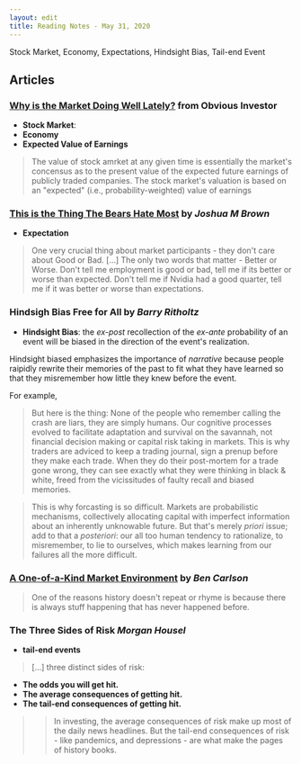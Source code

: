 ```yaml
---
layout: edit
title: Reading Notes - May 31, 2020
---
```


Stock Market, Economy, Expectations, Hindsight Bias, Tail-end Event

## Articles

### [Why is the Market Doing Well Lately?]() from Obvious Investor

+ **Stock Market**:
+ **Economy**
+ **Expected Value of Earnings**

> The value of stock amrket at any given time is essentially the market's concensus as to the present value of the expected future earnings of publicly traded companies.
> The stock market's valuation is based on an "expected" (i.e., probability-weighted) value of earnings

### [This is the Thing The Bears Hate Most](https://thereformedbroker.com/2020/05/26/this-is-the-thing-the-bears-hate-most/) by *Joshua M Brown*

+ **Expectation**

> One very crucial thing about market participants - they don't care about Good or Bad. [...] The only two words that matter - Better or Worse. Don't tell me employment is good or bad, tell me if its better or worse than expected. Don't tell me if Nvidia had a good quarter, tell me if it was better or worse than expectations.


### Hindsigh Bias Free for All by *Barry Ritholtz*

+ **Hindsight Bias**: the *ex-post* recollection of the *ex-ante* probability of an event will be biased in the direction of the event's realization.

Hindsight biased emphasizes the importance of *narrative* because people raipidly rewrite their memories of the past to fit what they have learned so that they misremember how little they knew before the event. 

For example, 

> But here is the thing: None of the people who remember calling the crash are liars, they are simply humans. Our cognitive processes evolved to facilitate adaptation and survival on the savannah, not financial decision making or capital risk taking in markets. This is why traders are adviced to keep a trading journal, sign a prenup before they make each trade. When they  do their post-mortem for a trade gone wrong, they can see exactly what they were thinking in black & white, freed from the vicissitudes of faulty recall and biased memories. 

>This is why forcasting is so difficult. Markets are probabilistic mechanisms, collectively allocating capital with imperfect information about an inherently unknowable future. But that's merely *priori* issue; add to that a *posteriori*: our all too human tendency to rationalize, to misremember, to lie to ourselves, which makes learning from our failures all the more difficult.

### [A One-of-a-Kind Market Environment](https://awealthofcommonsense.com/2020/05/a-one-of-a-kind-market-environment/) by *Ben Carlson*

> One of the reasons history doesn't repeat or rhyme is because there is always stuff happening that has never happened before.

### The Three Sides of Risk *Morgan Housel*

+ **tail-end events**

> \[...] three distinct sides of risk:
  + **The odds you will get hit.**
  + **The average consequences of getting hit.**
  + **The tail-end consequences of getting hit.**
  >> In investing, the average consequences of risk make up most of the daily news headlines. But the tail-end consequences of risk - like pandemics, and depressions - are what make the pages of history books. 
  

